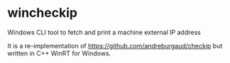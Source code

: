 # wincheckip

Windows CLI tool to fetch and print a machine external IP address

It is a re-implementation of https://github.com/andreburgaud/checkip but written in C++ WinRT for Windows.
